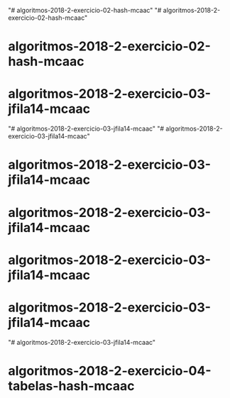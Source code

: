 "# algoritmos-2018-2-exercicio-02-hash-mcaac" 
"# algoritmos-2018-2-exercicio-02-hash-mcaac" 
# algoritmos-2018-2-exercicio-02-hash-mcaac
# algoritmos-2018-2-exercicio-03-jfila14-mcaac
"# algoritmos-2018-2-exercicio-03-jfila14-mcaac" 
"# algoritmos-2018-2-exercicio-03-jfila14-mcaac" 
# algoritmos-2018-2-exercicio-03-jfila14-mcaac
# algoritmos-2018-2-exercicio-03-jfila14-mcaac
# algoritmos-2018-2-exercicio-03-jfila14-mcaac
# algoritmos-2018-2-exercicio-03-jfila14-mcaac
"# algoritmos-2018-2-exercicio-03-jfila14-mcaac" 
# algoritmos-2018-2-exercicio-04-tabelas-hash-mcaac
